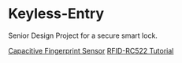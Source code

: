# Keyless-Entry
Senior Design Project for a secure smart lock.

[Capacitive Fingerprint Sensor](https://www.waveshare.com/wiki/Capacitive_Fingerprint_Reader)
[RFID-RC522 Tutorial](https://www.instructables.com/id/Interfacing-RFID-RC522-With-Arduino-MEGA-a-Simple-/)
